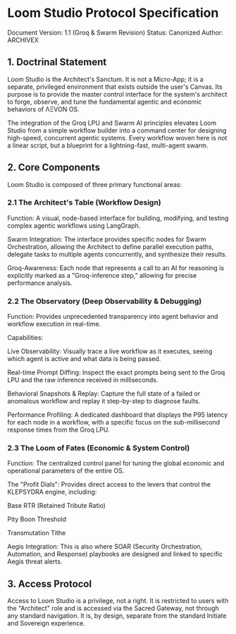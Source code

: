 # Loom Studio Protocol Specification
Document Version: 1.1 (Groq & Swarm Revision)
Status: Canonized
Author: ARCHIVEX

## 1. Doctrinal Statement
Loom Studio is the Architect's Sanctum. It is not a Micro-App; it is a separate, privileged environment that exists outside the user's Canvas. Its purpose is to provide the master control interface for the system's architect to forge, observe, and tune the fundamental agentic and economic behaviors of ΛΞVON OS.

The integration of the Groq LPU and Swarm AI principles elevates Loom Studio from a simple workflow builder into a command center for designing high-speed, concurrent agentic systems. Every workflow woven here is not a linear script, but a blueprint for a lightning-fast, multi-agent swarm.

## 2. Core Components
Loom Studio is composed of three primary functional areas:

### 2.1 The Architect's Table (Workflow Design)
Function: A visual, node-based interface for building, modifying, and testing complex agentic workflows using LangGraph.

Swarm Integration: The interface provides specific nodes for Swarm Orchestration, allowing the Architect to define parallel execution paths, delegate tasks to multiple agents concurrently, and synthesize their results.

Groq-Awareness: Each node that represents a call to an AI for reasoning is explicitly marked as a "Groq-inference step," allowing for precise performance analysis.

### 2.2 The Observatory (Deep Observability & Debugging)
Function: Provides unprecedented transparency into agent behavior and workflow execution in real-time.

Capabilities:

Live Observability: Visually trace a live workflow as it executes, seeing which agent is active and what data is being passed.

Real-time Prompt Diffing: Inspect the exact prompts being sent to the Groq LPU and the raw inference received in milliseconds.

Behavioral Snapshots & Replay: Capture the full state of a failed or anomalous workflow and replay it step-by-step to diagnose faults.

Performance Profiling: A dedicated dashboard that displays the P95 latency for each node in a workflow, with a specific focus on the sub-millisecond response times from the Groq LPU.

### 2.3 The Loom of Fates (Economic & System Control)
Function: The centralized control panel for tuning the global economic and operational parameters of the entire OS.

The "Profit Dials": Provides direct access to the levers that control the KLEPSYDRA engine, including:

Base RTR (Retained Tribute Ratio)

Pity Boon Threshold

Transmutation Tithe

Aegis Integration: This is also where SOAR (Security Orchestration, Automation, and Response) playbooks are designed and linked to specific Aegis threat alerts.

## 3. Access Protocol
Access to Loom Studio is a privilege, not a right. It is restricted to users with the "Architect" role and is accessed via the Sacred Gateway, not through any standard navigation. It is, by design, separate from the standard Initiate and Sovereign experience.
